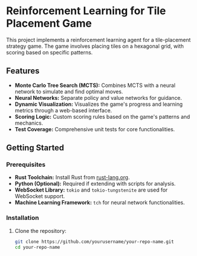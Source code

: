# Reinforcement Learning for Tile Placement Game

This project implements a reinforcement learning agent for a tile-placement strategy game. The game involves placing tiles on a hexagonal grid, with scoring based on specific patterns.

## Features

- **Monte Carlo Tree Search (MCTS):** Combines MCTS with a neural network to simulate and find optimal moves.
- **Neural Networks:** Separate policy and value networks for guidance.
- **Dynamic Visualization:** Visualizes the game's progress and learning metrics through a web-based interface.
- **Scoring Logic:** Custom scoring rules based on the game's patterns and mechanics.
- **Test Coverage:** Comprehensive unit tests for core functionalities.

## Getting Started

### Prerequisites

- **Rust Toolchain:** Install Rust from [rust-lang.org](https://www.rust-lang.org/).
- **Python (Optional):** Required if extending with scripts for analysis.
- **WebSocket Library:** `tokio` and `tokio-tungstenite` are used for WebSocket support.
- **Machine Learning Framework:** `tch` for neural network functionalities.

### Installation

1. Clone the repository:

   ```bash
   git clone https://github.com/yourusername/your-repo-name.git
   cd your-repo-name
